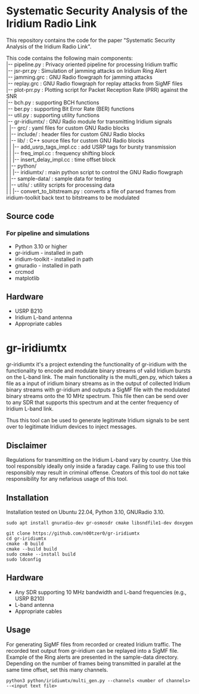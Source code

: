 # Systematic Security Analysis of the Iridium Radio Link

This repository contains the code for the paper "Systematic Security Analysis of the Iridium Radio Link".

This code contains the following main components: <br>
|-- pipeline.py : Privacy oriented pipeline for processing Iridium traffic <br>
|-- jsr-prr.py : Simulation of jamming attacks on Iridium Ring Alert <br>
|-- jamming.grc : GNU Radio flowgraph for jamming attacks <br>
|-- replay.grc : GNU Radio flowgraph for replay attacks from SigMF files<br>
|-- plot-prr.py : Plotting script for Packet Reception Rate (PRR) against the SNR <br>
|-- bch.py : supporting BCH functions <br>
|-- ber.py : supporting Bit Error Rate (BER) functions <br>
|-- util.py : supporting utility functions <br>
|-- gr-iridiumtx/ :  GNU Radio module for transmitting Iridium signals <br>
| |-- grc/ : yaml files for custom GNU Radio blocks<br>
| |-- include/ : header files for custom GNU Radio blocks<br>
| |-- lib/ : C++ source files for custom GNU Radio blocks<br>
| |  |-- add_usrp_tags_impl.cc : add USRP tags for bursty transmission<br>
| |  |-- freq_impl.cc : frequency shifting block<br>
| |  |-- insert_delay_impl.cc : time offset block<br>
| |-- python/<br>
| |  |-- iridiumtx/ : main python script to control the GNU Radio flowgraph<br>
| |-- sample-data/ : sample data for testing<br>
| |-- utils/ : utility scripts for processing data<br>
| |  |-- convert_to_bitstream.py : converts a file of parsed frames from iridium-toolkit back text to bitstreams to be modulated<br>

## Source code

### For pipeline and simulations
- Python 3.10 or higher
- gr-iridium - installed in path
- iridium-toolkit - installed in path
- gnuradio - installed in path
- crcmod
- matplotlib


## Hardware
- USRP B210
- Iridium L-band antenna
- Appropriate cables 



# gr-iridiumtx
gr-iridiumtx it's a project extending the functionality of gr-iridium with the functionality to encode and modulate binary streams of valid Iridium bursts on the L-band link. The main functionality is the multi_gen.py, which takes a file as a input of iridium binary streams as in the output of collected Iridium binary streams with gr-iridium and outputs a SigMF file with the modulated binary streams onto the 10 MHz spectrum. This file then can be send over to any SDR that supports this spectrum and at the center frequency of Iridium L-band link.

Thus this tool can be used to generate legitimate Iridium signals to be sent over to legitimate Iridium devices to inject messages.

## Disclaimer
Regulations for transmitting on the Iridium L-band vary by country. Use this tool responsibly ideally only inside a faraday cage. Failing to use this tool responsibly may result in criminal offense. Creators of this tool do not take responsibility for any nefarious usage of this tool.

## Installation
Installation tested on Ubuntu 22.04, Python 3.10, GNURadio 3.10.

```
sudo apt install gnuradio-dev gr-osmosdr cmake libsndfile1-dev doxygen

git clone https://github.com/n00tzer0/gr-iridiumtx
cd gr-iridiumtx
cmake -B build
cmake --build build
sudo cmake --install build
sudo ldconfig
```

## Hardware
- Any SDR supporting 10 MHz bandwidth and L-band frequencies (e.g., USRP B210)
- L-band antenna
- Appropriate cables

## Usage
For generating SigMF files from recorded or created Iridium traffic. The recorded text output from gr-iridium can be replayed into a SigMF file. Example of the Ring alerts are presented in the sample-data directory. Depending on the number of frames being transmitted in parallel at the same time offset, set this many channels.

```
python3 python/iridiumtx/multi_gen.py --channels <number of channels> --<input text file>
```

